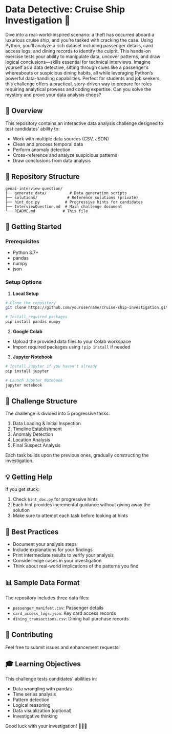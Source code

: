 # Data Detective: Cruise Ship Investigation 🚢

Dive into a real-world-inspired scenario: a theft has occurred aboard a luxurious cruise ship, and you’re tasked with cracking the case. Using Python, you’ll analyze a rich dataset including passenger details, card access logs, and dining records to identify the culprit. This hands-on exercise tests your ability to manipulate data, uncover patterns, and draw logical conclusions—skills essential for technical interviews. Imagine yourself as a data detective, sifting through clues like a passenger’s whereabouts or suspicious dining habits, all while leveraging Python’s powerful data-handling capabilities. Perfect for students and job seekers, this challenge offers a practical, story-driven way to prepare for roles requiring analytical prowess and coding expertise. Can you solve the mystery and prove your data analysis chops?

## 🎯 Overview

This repository contains an interactive data analysis challenge designed to test candidates' ability to:
- Work with multiple data sources (CSV, JSON)
- Clean and process temporal data
- Perform anomaly detection
- Cross-reference and analyze suspicious patterns
- Draw conclusions from data analysis

## 📁 Repository Structure
```
genai-interview-question/
├── generate_data/          # Data generation scripts
├── solutions/             # Reference solutions (private)
├── hint_doc.py           # Progressive hints for candidates
├── InterviewQuestion.md  # Main challenge document
└── README.md            # This file
```

## 🚀 Getting Started

### Prerequisites
- Python 3.7+
- pandas
- numpy
- json

### Setup Options

1. **Local Setup**
```bash
# Clone the repository
git clone https://github.com/yourusername/cruise-ship-investigation.git

# Install required packages
pip install pandas numpy
```

2. **Google Colab**
- Upload the provided data files to your Colab workspace
- Import required packages using `!pip install` if needed

3. **Jupyter Notebook**
```bash
# Install Jupyter if you haven't already
pip install jupyter

# Launch Jupyter Notebook
jupyter notebook
```

## 📝 Challenge Structure

The challenge is divided into 5 progressive tasks:
1. Data Loading & Initial Inspection
2. Timeline Establishment
3. Anomaly Detection
4. Location Analysis 
5. Final Suspect Analysis

Each task builds upon the previous ones, gradually constructing the investigation.

## 💡 Getting Help

If you get stuck:
1. Check `hint_doc.py` for progressive hints
2. Each hint provides incremental guidance without giving away the solution
3. Make sure to attempt each task before looking at hints

## 🌟 Best Practices

- Document your analysis steps
- Include explanations for your findings
- Print intermediate results to verify your analysis
- Consider edge cases in your investigation
- Think about real-world implications of the patterns you find

## 📊 Sample Data Format

The repository includes three data files:
- `passenger_manifest.csv`: Passenger details
- `card_access_logs.json`: Key card access records
- `dining_transactions.csv`: Dining hall purchase records

## 🤝 Contributing

Feel free to submit issues and enhancement requests!

## 🎓 Learning Objectives

This challenge tests candidates' abilities in:
- Data wrangling with pandas
- Time series analysis
- Pattern detection
- Logical reasoning
- Data visualization (optional)
- Investigative thinking

Good luck with your investigation! 🕵️‍♂️✨
